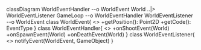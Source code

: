 classDiagram
    WorldEventHandler --o WorldEvent
    World ..|> WorldEventListener
    GameLoop --o WorldEventHandler
    WorldEventListener --o WorldEvent
    class WorldEvent{
        <<interface>>
        +getPosition(): Point2D
        +getCode(): EventType
    }
    class WorldEventHandler{
        <<interface>>
        +onShootEvent(World)
        +onSpawnEvent(World)
        +onDeathEvent(World)
    }
    class WorldEventListener{
        <<interface>>
        notifyEvent(WorldEvent, GameObject)
    }


